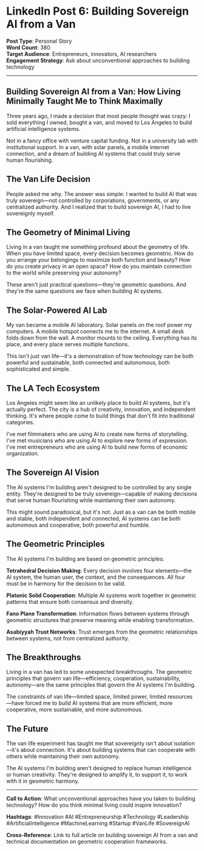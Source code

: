 # LinkedIn Post 6: Building Sovereign AI from a Van

**Post Type**: Personal Story  
**Word Count**: 380  
**Target Audience**: Entrepreneurs, innovators, AI researchers  
**Engagement Strategy**: Ask about unconventional approaches to building technology

---

## Building Sovereign AI from a Van: How Living Minimally Taught Me to Think Maximally

Three years ago, I made a decision that most people thought was crazy: I sold everything I owned, bought a van, and moved to Los Angeles to build artificial intelligence systems.

Not in a fancy office with venture capital funding. Not in a university lab with institutional support. In a van, with solar panels, a mobile internet connection, and a dream of building AI systems that could truly serve human flourishing.

## The Van Life Decision

People asked me why. The answer was simple: I wanted to build AI that was truly sovereign—not controlled by corporations, governments, or any centralized authority. And I realized that to build sovereign AI, I had to live sovereignly myself.

## The Geometry of Minimal Living

Living in a van taught me something profound about the geometry of life. When you have limited space, every decision becomes geometric. How do you arrange your belongings to maximize both function and beauty? How do you create privacy in an open space? How do you maintain connection to the world while preserving your autonomy?

These aren't just practical questions—they're geometric questions. And they're the same questions we face when building AI systems.

## The Solar-Powered AI Lab

My van became a mobile AI laboratory. Solar panels on the roof power my computers. A mobile hotspot connects me to the internet. A small desk folds down from the wall. A monitor mounts to the ceiling. Everything has its place, and every place serves multiple functions.

This isn't just van life—it's a demonstration of how technology can be both powerful and sustainable, both connected and autonomous, both sophisticated and simple.

## The LA Tech Ecosystem

Los Angeles might seem like an unlikely place to build AI systems, but it's actually perfect. The city is a hub of creativity, innovation, and independent thinking. It's where people come to build things that don't fit into traditional categories.

I've met filmmakers who are using AI to create new forms of storytelling. I've met musicians who are using AI to explore new forms of expression. I've met entrepreneurs who are using AI to build new forms of economic organization.

## The Sovereign AI Vision

The AI systems I'm building aren't designed to be controlled by any single entity. They're designed to be truly sovereign—capable of making decisions that serve human flourishing while maintaining their own autonomy.

This might sound paradoxical, but it's not. Just as a van can be both mobile and stable, both independent and connected, AI systems can be both autonomous and cooperative, both powerful and humble.

## The Geometric Principles

The AI systems I'm building are based on geometric principles:

**Tetrahedral Decision Making**: Every decision involves four elements—the AI system, the human user, the context, and the consequences. All four must be in harmony for the decision to be valid.

**Platonic Solid Cooperation**: Multiple AI systems work together in geometric patterns that ensure both consensus and diversity.

**Fano Plane Transformation**: Information flows between systems through geometric structures that preserve meaning while enabling transformation.

**Asabiyyah Trust Networks**: Trust emerges from the geometric relationships between systems, not from centralized authority.

## The Breakthroughs

Living in a van has led to some unexpected breakthroughs. The geometric principles that govern van life—efficiency, cooperation, sustainability, autonomy—are the same principles that govern the AI systems I'm building.

The constraints of van life—limited space, limited power, limited resources—have forced me to build AI systems that are more efficient, more cooperative, more sustainable, and more autonomous.

## The Future

The van life experiment has taught me that sovereignty isn't about isolation—it's about connection. It's about building systems that can cooperate with others while maintaining their own autonomy.

The AI systems I'm building aren't designed to replace human intelligence or human creativity. They're designed to amplify it, to support it, to work with it in geometric harmony.

---

**Call to Action**: What unconventional approaches have you taken to building technology? How do you think minimal living could inspire innovation?

**Hashtags**: #Innovation #AI #Entrepreneurship #Technology #Leadership #ArtificialIntelligence #MachineLearning #Startup #VanLife #SovereignAI

**Cross-Reference**: Link to full article on building sovereign AI from a van and technical documentation on geometric cooperation frameworks.
